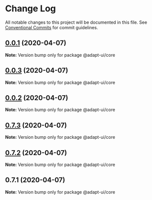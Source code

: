 # Change Log

All notable changes to this project will be documented in this file.
See [Conventional Commits](https://conventionalcommits.org) for commit guidelines.

## [0.0.1](https://github.com/PavelNen/adapt-ui/compare/@adapt-ui/core@0.0.3...@adapt-ui/core@0.0.1) (2020-04-07)

**Note:** Version bump only for package @adapt-ui/core





## [0.0.3](https://github.com/PavelNen/adapt-ui/compare/@adapt-ui/core@0.0.2...@adapt-ui/core@0.0.3) (2020-04-07)

**Note:** Version bump only for package @adapt-ui/core





## [0.0.2](https://github.com/PavelNen/adapt-ui/compare/@adapt-ui/core@0.7.3...@adapt-ui/core@0.0.2) (2020-04-07)

**Note:** Version bump only for package @adapt-ui/core





## [0.7.3](https://github.com/PavelNen/adapt-ui/compare/@adapt-ui/core@0.7.2...@adapt-ui/core@0.7.3) (2020-04-07)

**Note:** Version bump only for package @adapt-ui/core





## [0.7.2](https://github.com/PavelNen/adapt-ui/compare/@adapt-ui/core@0.7.1...@adapt-ui/core@0.7.2) (2020-04-07)

**Note:** Version bump only for package @adapt-ui/core





## 0.7.1 (2020-04-07)

**Note:** Version bump only for package @adapt-ui/core

